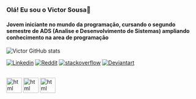 ### Olá! Eu sou o Victor Sousa🤙
#### Jovem iniciante no mundo da programação, cursando o segundo semestre de ADS (Analise e Desenvolvimento de Sistemas) ampliando conhecimento na area de programação

![Victor GitHub stats](https://github-readme-stats.vercel.app/api?username=DevDallass&show_icons=true&theme=tokyonight)


[![Linkedin](https://img.shields.io/badge/LinkedIn-0077B5?style=for-the-badge&logo=linkedin&logoColor=white)](https://www.linkedin.com/in/victor-sousa-53b75954/)
[![Reddit](https://img.shields.io/badge/Reddit-FF4500?style=for-the-badge&logo=reddit&logoColor=white)](https://www.reddit.com/user/Complete-Specialist4)
[![stackoverflow](https://img.shields.io/badge/Microsoft_Outlook-0078D4?style=for-the-badge&logo=microsoft-outlook&logoColor=white)](vito_souza10@hotmail.com)
[![Deviantart](https://img.shields.io/badge/DeviantArt-05CC47?style=for-the-badge&logo=deviantart&logoColor=white)](https://www.deviantart.com/devdallass)


<div style="display: inline_block"><br/>
 <img align="center" alt=html height="40" width="40" src="https://cdn.jsdelivr.net/gh/devicons/devicon/icons/html5/html5-plain-wordmark.svg" />
 <img align="center" alt=html height="40" width="40" <img src="https://cdn.jsdelivr.net/gh/devicons/devicon/icons/css3/css3-plain-wordmark.svg" />
 <img align="center" alt=html height="40" width="40" <img src="https://cdn.jsdelivr.net/gh/devicons/devicon/icons/javascript/javascript-plain.svg" />
</div>


<!--
**DevDallass/DevDallass** is a ✨ _special_ ✨ repository because its `README.md` (this file) appears on your GitHub profile.

Here are some ideas to get you started:

- 🔭 I’m currently working on ...
- 🌱 I’m currently learning ...
- 👯 I’m looking to collaborate on ...
- 🤔 I’m looking for help with ...
- 💬 Ask me about ...
- 📫 How to reach me: ...
- 😄 Pronouns: ...
- ⚡ Fun fact: ...
-->
